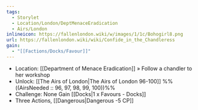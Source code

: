 ```yaml
---
tags:
  - Storylet
  - Location/London/DeptMenaceEradication
  - Airs/London
inlineicon: https://fallenlondon.wiki/w/images/1/1c/Bohogirl8.png
url: https://fallenlondon.wiki/wiki/Confide_in_the_Chandleress
gain:
  - "[[Factions/Docks/Favour]]"
---
```

- Location: [[Department of Menace Eradication]] » Follow a chandler to her workshop
- Unlock: [[The Airs of London|The Airs of London 96-100]] %%((AirsNeeded :: 96, 97, 98, 99, 100))%%
- Challenge: None 
		Gain [[Docks|1 x Favours - Docks]]
- Three Actions, [[Dangerous|Dangerous -5 CP]]